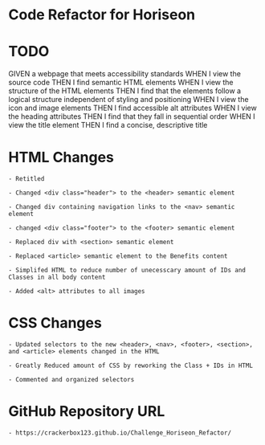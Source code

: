 # Code Refactor for Horiseon

# TODO

GIVEN a webpage that meets accessibility standards
WHEN I view the source code
THEN I find semantic HTML elements
WHEN I view the structure of the HTML elements
THEN I find that the elements follow a logical structure independent of styling and positioning
WHEN I view the icon and image elements
THEN I find accessible alt attributes
WHEN I view the heading attributes
THEN I find that they fall in sequential order
WHEN I view the title element
THEN I find a concise, descriptive title


# HTML Changes

    - Retitled

    - Changed <div class="header"> to the <header> semantic element

    - Changed div containing navigation links to the <nav> semantic element

    - changed <div class="footer"> to the <footer> semantic element

    - Replaced div with <section> semantic element

    - Replaced <article> semantic element to the Benefits content

    - Simplifed HTML to reduce number of unecesscary amount of IDs and Classes in all body content

    - Added <alt> attributes to all images 



# CSS Changes

    - Updated selectors to the new <header>, <nav>, <footer>, <section>, and <article> elements changed in the HTML

    - Greatly Reduced amount of CSS by reworking the Class + IDs in HTML

    - Commented and organized selectors



# GitHub Repository URL

    - https://crackerbox123.github.io/Challenge_Horiseon_Refactor/


    